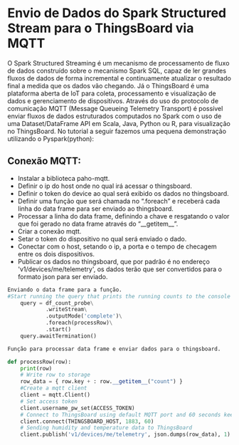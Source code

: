 # Envio de Dados do Spark Structured Stream para o ThingsBoard via MQTT


O Spark Structured Streaming é um mecanismo de processamento de fluxo de dados construído sobre o mecanismo Spark SQL, capaz de ler grandes fluxos de dados de forma incremental e continuamente atualizar o resultado final a medida que os dados vão chegando. Já o ThingsBoard é uma plataforma aberta de IoT para coleta, processamento e visualização de dados e gerenciamento de dispositivos. Através do uso do protocolo de comunicação MQTT (Message Queueing Telemetry Transport) é possível enviar fluxos de dados estruturados computados no Spark com o uso de uma Dataset/DataFrame API em Scala, Java, Python ou R, para visualização no ThingsBoard. No tutorial a seguir fazemos uma pequena demonstração utilizando o Pyspark(python):

## 	Conexão MQTT:
	
* Instalar a biblioteca paho-mqtt.
* Definir o ip do host onde no qual irá acessar o thingsboard.
* Definir o token do device ao qual será exibido os dados no thingsboard.
* Definir uma função que será chamada no “.foreach” e receberá cada linha do data frame para ser enviado ao thingsboard.
* Processar a linha do data frame, definindo a chave e resgatando o valor que foi gerado no data frame através do “\_\_getitem\_\_”.
* Criar a conexão mqtt.
* Setar o token do dispositivo no qual será enviado o dado.
* Conectar com o host, setando o ip, a porta e o tempo de checagem entre os dois dispositivos.
* Publicar os dados no thingsboard, que por padrão é no endereço 'v1/devices/me/telemetry', os dados terão que ser convertidos para o formato json para ser enviado.







```python
Enviando o data frame para a função.
#Start running the query that prints the running counts to the console
    query = df_count_probe\
        	.writeStream\
        	.outputMode('complete')\
        	.foreach(processRow)\
        	.start()
    query.awaitTermination()

Função para processar data frame e enviar dados para o thingsboard.

def processRow(row):
    print(row)
    # Write row to storage
    row_data = { row.key + : row.__getitem__("count") }
    #Create a mqtt client
    client = mqtt.Client()
    # Set access token
    client.username_pw_set(ACCESS_TOKEN)
    # Connect to ThingsBoard using default MQTT port and 60 seconds keepalive interval
    client.connect(THINGSBOARD_HOST, 1883, 60)
    # Sending humidity and temperature data to ThingsBoard
    client.publish('v1/devices/me/telemetry', json.dumps(row_data), 1)
```
